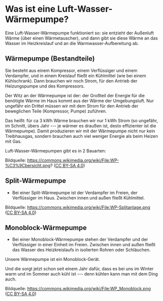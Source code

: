 <!-- .slide: data-timing="30"-->
# Was ist eine Luft-Wasser-Wärmepumpe?

<!-- Note -->
Eine Luft-Wasser-Wärmepumpe funktioniert so: sie entzieht der Außenluft Wärme (über einen Wärmetauscher), und dann gibt sie diese Wärme an das Wasser im Heizkreislauf und an die Warmwasser-Aufbereitung ab.


<!-- .slide: data-background-image="https://upload.wikimedia.org/wikipedia/commons/5/51/WP-Übersicht.png" data-background-size="contain" data-timing="45"-->
## Wärmepumpe (Bestandteile) <!-- .element class="hidden" -->

<!-- Note -->
Sie besteht aus einem Kompressor, einem Verflüssiger und einem Verdampfer, und in einem Kreislauf fließt ein Kühlmittel (wie bei einem Kühlschrank).
Dann brauchen wir noch Strom, für den Antrieb der Heizungspumpe und des Kompressors.

Der Witz an der Wärmepumpe ist der: der Großteil der Energie für die benötigte Wärme im Haus kommt aus der Wärme der Umgebungsluft.
Nur ungefähr ein Drittel müssen wir mit dem Strom für den Antrieb der beweglichen Teile (Kompressor, Pumpe) zuführen.

Das heißt: für ca 3 kWh Wärme brauchen wir nur 1 kWh Strom (so ungefähr, im Schnitt, übers Jahr --- je wärmer es draußen ist, desto effizienter ist die Wärmepumpe).
Damit produzieren wir mit der Wärmepumpe nicht nur kein Treibhausgas, sondern brauchen auch viel weniger Energie als beim Heizen mit Gas.

Luft-Wasser-Wärmepumpen gibt es in 2 Bauarten:

Bildquelle: https://commons.wikimedia.org/wiki/File:WP-%C3%9Cbersicht.png? ([CC BY-SA 4.0](https://creativecommons.org/licenses/by-sa/4.0/deed.en))


<!-- .slide: data-background-image="https://upload.wikimedia.org/wikipedia/commons/f/f5/WP-Splitanlage.png" data-background-size="contain" data-timing="30"-->
## Split-Wärmepumpe <!-- .element class="hidden" -->

<!-- Note -->
* Bei einer Split-Wärmepumpe ist der Verdampfer im Freien, der Verflüssiger im Haus.
  Zwischen innen und außen fließt Kühlmittel.

Bildquelle: https://commons.wikimedia.org/wiki/File:WP-Splitanlage.png ([CC BY-SA 4.0](https://creativecommons.org/licenses/by-sa/4.0/deed.en))


<!-- .slide: data-background-image="https://upload.wikimedia.org/wikipedia/commons/5/5d/WP_Monoblock.png" data-background-size="contain" data-timing="30" -->
## Monoblock-Wärmepumpe  <!-- .element class="hidden" -->

<!-- Note -->
* Bei einer Monoblock-Wärmepumpe stehen der Verdampfer und der Verflüssiger in einer Einheit im Freien.
  Zwischen innen und außen fließt das Wasser des Heizkreislaufs in isolierten Rohren oder Schläuchen.

Unsere Wärmepumpe ist ein Monoblock-Gerät.

Und die sorgt jetzt schon seit einem Jahr dafür, dass es bei uns im Winter warm und im Sommer auch kühl ist --- denn kühlen kann man mit dem Ding auch.

Bildquelle: https://commons.wikimedia.org/wiki/File:WP_Monoblock.png ([CC BY-SA 4.0](https://creativecommons.org/licenses/by-sa/4.0/deed.en))

